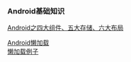 ### Android基础知识  

[Android之四大组件、五大存储、六大布局](https://blog.csdn.net/shenggaofei/article/details/52450668)  

[Android懒加载](https://www.cnblogs.com/tiantianbyconan/p/4303910.html)  
[懒加载例子](https://github.com/txwgoogol/delay-fragment)  
